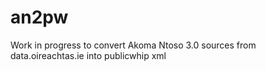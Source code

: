# an2pw

Work in progress to convert Akoma Ntoso 3.0 sources from data.oireachtas.ie into publicwhip xml
